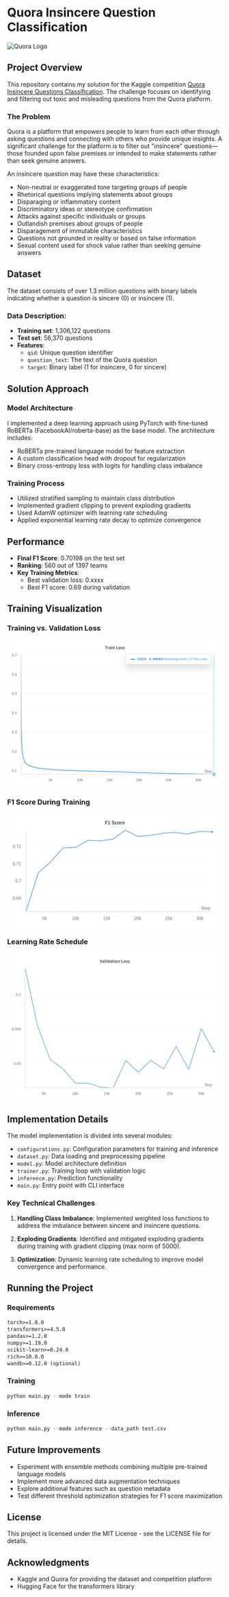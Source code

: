 # Quora Insincere Question Classification

![Quora Logo](https://upload.wikimedia.org/wikipedia/commons/thumb/9/91/Quora_logo_2015.svg/250px-Quora_logo_2015.svg.png)

## Project Overview

This repository contains my solution for the Kaggle competition [Quora Insincere Questions Classification](https://www.kaggle.com/c/quora-insincere-questions-classification). The challenge focuses on identifying and filtering out toxic and misleading questions from the Quora platform.

### The Problem

Quora is a platform that empowers people to learn from each other through asking questions and connecting with others who provide unique insights. A significant challenge for the platform is to filter out "insincere" questions—those founded upon false premises or intended to make statements rather than seek genuine answers.

An insincere question may have these characteristics:
- Non-neutral or exaggerated tone targeting groups of people
- Rhetorical questions implying statements about groups
- Disparaging or inflammatory content
- Discriminatory ideas or stereotype confirmation
- Attacks against specific individuals or groups
- Outlandish premises about groups of people
- Disparagement of immutable characteristics
- Questions not grounded in reality or based on false information
- Sexual content used for shock value rather than seeking genuine answers

## Dataset

The dataset consists of over 1.3 million questions with binary labels indicating whether a question is sincere (0) or insincere (1).

### Data Description:
- **Training set**: 1,306,122 questions
- **Test set**: 56,370 questions
- **Features**: 
  - `qid`: Unique question identifier
  - `question_text`: The text of the Quora question
  - `target`: Binary label (1 for insincere, 0 for sincere)

## Solution Approach

### Model Architecture
I implemented a deep learning approach using PyTorch with fine-tuned RoBERTa (FacebookAI/roberta-base) as the base model. The architecture includes:

- RoBERTa pre-trained language model for feature extraction
- A custom classification head with dropout for regularization
- Binary cross-entropy loss with logits for handling class imbalance

### Training Process
- Utilized stratified sampling to maintain class distribution
- Implemented gradient clipping to prevent exploding gradients
- Used AdamW optimizer with learning rate scheduling
- Applied exponential learning rate decay to optimize convergence

## Performance

- **Final F1 Score**: 0.70198 on the test set
- **Ranking**: 560 out of 1397 teams
- **Key Training Metrics**: 
  - Best validation loss: 0.xxxx
  - Best F1 score: 0.69 during validation

## Training Visualization

### Training vs. Validation Loss
![Training Loss](./Results/Train%20Loss.png)

### F1 Score During Training
![F1 Score Evolution](./Results/F1%20Score%20on%20Val%20set.png)

### Learning Rate Schedule
![Validation Loss](./Results/Validation%20Loss.png)

## Implementation Details

The model implementation is divided into several modules:
- `configurations.py`: Configuration parameters for training and inference
- `dataset.py`: Data loading and preprocessing pipeline
- `model.py`: Model architecture definition
- `trainer.py`: Training loop with validation logic
- `inference.py`: Prediction functionality
- `main.py`: Entry point with CLI interface

### Key Technical Challenges

1. **Handling Class Imbalance**: Implemented weighted loss functions to address the imbalance between sincere and insincere questions.

2. **Exploding Gradients**: Identified and mitigated exploding gradients during training with gradient clipping (max norm of 5000).

3. **Optimization**: Dynamic learning rate scheduling to improve model convergence and performance.

## Running the Project

### Requirements
```
torch>=1.8.0
transformers>=4.5.0
pandas>=1.2.0
numpy>=1.19.0
scikit-learn>=0.24.0
rich>=10.0.0
wandb>=0.12.0 (optional)
```

### Training
```python
python main.py --mode train
```

### Inference
```python
python main.py --mode inference --data_path test.csv
```

## Future Improvements

- Experiment with ensemble methods combining multiple pre-trained language models
- Implement more advanced data augmentation techniques
- Explore additional features such as question metadata
- Test different threshold optimization strategies for F1 score maximization

## License
This project is licensed under the MIT License - see the LICENSE file for details.

## Acknowledgments
- Kaggle and Quora for providing the dataset and competition platform
- Hugging Face for the transformers library